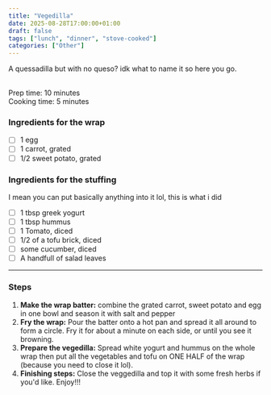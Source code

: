 ```yaml
---
title: "Vegedilla"
date: 2025-08-28T17:00:00+01:00
draft: false
tags: ["lunch", "dinner", "stove-cooked"]
categories: ["Other"]
---
```


A quessadilla but with no queso? idk what to name it so here you go.

<div class="recipe" id="recipe">
<br>
Prep time: 10 minutes<br>
Cooking time: 5 minutes<br>

### Ingredients for the wrap
- [ ] 1 egg
- [ ] 1 carrot, grated
- [ ] 1/2 sweet potato, grated

### Ingredients for the stuffing
I mean you can put basically anything into it lol, this is what i did
- [ ] 1 tbsp greek yogurt
- [ ] 1 tbsp hummus
- [ ] 1 Tomato, diced
- [ ] 1/2 of a tofu brick, diced
- [ ] some cucumber, diced
- [ ] A handfull of salad leaves

<hr>

### Steps
1. **Make the wrap batter:** 
combine the grated carrot, sweet potato and egg in one bowl and season it with salt and pepper
2. **Fry the wrap:**
Pour the batter onto a hot pan and spread it all around to form a circle. Fry it for about a minute on each side, or until you see it browning.
3. **Prepare the vegedilla:**  Spread white yogurt and hummus on the whole wrap then put all the vegetables and tofu on ONE HALF of the wrap (because you need to close it lol).
4. **Finishing steps:** Close the veggedilla and top it with some fresh herbs if you'd like. Enjoy!!!
</div>
